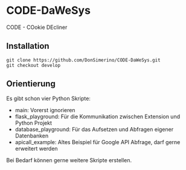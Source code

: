 # CODE-DaWeSys
CODE - COokie DEcliner
## Installation
```
git clone https://github.com/DonSimerino/CODE-DaWeSys.git 
git checkout develop
```
## Orientierung
Es gibt schon vier Python Skripte:
* main: Vorerst ignorieren
* flask_playground: Für die Kommunikation zwischen Extension und Python Projekt
* database_playground: Für das Aufsetzen und Abfragen eigener Datenbanken
* apicall_example: Altes Beispiel für Google API Abfrage, darf gerne erweitert werden

Bei Bedarf können gerne weitere Skripte erstellen.